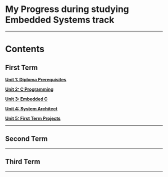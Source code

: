 # **My Progress during studying Embedded Systems track**

---

# **Contents**

## **First Term**

**[Unit 1: Diploma Prerequisites](https://github.com/Mohanad-Ahmed/Mastering-Embedded-Systems)**

**[Unit 2: C Programming](https://github.com/Mohanad-Ahmed/Mastering-Embedded-Systems)**

**[Unit 3: Embedded C](https://github.com/Mohanad-Ahmed/Mastering-Embedded-Systems/tree/main/Unit3-Embedded%20C)**

**[Unit 4: System Architect](https://github.com/Mohanad-Ahmed/Mastering-Embedded-Systems/tree/main/Unit4-SystemArchitecture)**

**[Unit 5: First Term Projects](https://github.com/Mohanad-Ahmed/Mastering-Embedded-Systems/tree/main/Unit5-First%20Term%20Project)**

---

## **Second Term**

---

## **Third Term**

---
